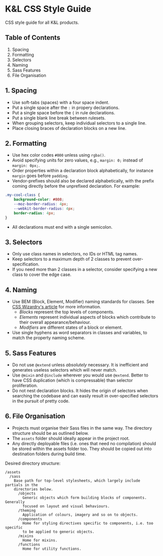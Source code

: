 # K&L CSS Style Guide

CSS style guide for all K&amp;L products.

## Table of Contents
1. Spacing
2. Formatting
3. Selectors
4. Naming
5. Sass Features
6. File Organisation

## 1. Spacing
+ Use soft-tabs (spaces) with a four space indent.
+ Put a single space after the `:` in propery declarations.
+ Put a single space before the `{` in rule declarations.
+ Put a single blank line break between rulesets.
+ When grouping selectors, keep individual selectors to a single line.
+ Place closing braces of declaration blocks on a new line.

## 2. Formatting
+ Use hex color codes `#000` unless using `rgba()`.
+ Avoid specifying units for zero values, e.g., `margin: 0;` instead of `margin:
  0px;`.
+ Order properties within a declaration block alphabetically, for instance
  `margin` goes before `padding`.
+ Vendor-prefixes should also be declared alphabetically, with the prefix coming
  directly before the unprefixed declaration. For example:
```css
.my-cool-class {
    background-color: #808;
    --moz-border-radius: 4px;
    --webkit-border-radius: 4px;
    border-radius: 4px;
}
```
+ All declarations must end with a single semicolon.

## 3. Selectors
+ Only use class names in selectors, no IDs or HTML tag names.
+ Keep selectors to a maximum depth of 2 classes to prevent over-specification.
+ If you need more than 2 classes in a selector, consider specifying a new
  class to cover the edge case.

## 4. Naming
+ Use BEM (Block, Element, Modifier) naming standards for classes. See [CSS
  Wizardry's article](http://csswizardry.com/2013/01/mindbemding-getting-your-head-round-bem-syntax/)
  for more information.
  + _Blocks_ represent the top levels of components.
  + _Elements_ represent individual aspects of blocks which contribute to their
    overall appearance/behaviour.
  + _Modifiers_ are different states of a block or element.
+ Use single hyphens as word separators in classes and variables, to match the
  property naming scheme.

## 5. Sass Features
+ Do not use `@extend` unless *absolutely* necessary. It is inefficient and
  generates useless selectors which will never match.
+ Use `@mixin` and `@include` wherever you would use `@extend`. Better to have
  CSS duplication (which is compressable) than selector proliferation.
+ Do not nest declaration blocks. It hides the origin of selectors when
  searching the codebase and can easily result in over-specified selectors
  in the pursuit of pretty code.

## 6. File Organisation
+ Projects must organise their Sass files in the same way. The directory
  structure should be as outlined below.
+ The `assets` folder should ideally appear in the project root.
+ Any directly deployable files (i.e. ones that need no compilation) should
  be stored within the assets folder too. They should be copied out into
  destination folders during build time.

Desired directory structure:
```
/assets
  /sass
    Base path for top-level stylesheets, which largely include partials in the
    directories below.
      /objects
        Generic objects which form building blocks of components. Generally
        focused on layout and visual behaviours.
      /theming
        Application of colours, imagery and so on to objects.
      /components
        Home for styling directives specific to components, i.e. too specific
        to be applied to generic objects.
      /mixins
        Home for mixins.
      /functions
        Home for utility functions.
```
